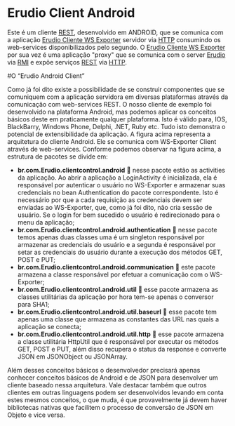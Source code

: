 # Erudio Client Android

Este é um cliente [REST](https://en.wikipedia.org/wiki/Representational_state_transfer), desenvolvido em ANDROID, que se comunica com a aplicação [Erudio Cliente WS Exporter](https://github.com/leandrocgsi/erudio-client-ws-exporter) servidor via [HTTP](https://en.wikipedia.org/wiki/Hypertext_Transfer_Protocol) consumindo os web-services disponibilizados pelo segundo. O [Erudio Cliente WS Exporter](https://github.com/leandrocgsi/erudio-client-ws-exporter) por sua vez é uma aplicação "proxy" que se comunica com o server [Erudio](https://github.com/leandrocgsi/erudio) via [RMI](https://pt.wikipedia.org/wiki/RMI) e expõe serviços [REST](https://en.wikipedia.org/wiki/Representational_state_transfer) via [HTTP](https://en.wikipedia.org/wiki/Hypertext_Transfer_Protocol).

#O “Erudio Android Client”
	
Como já foi dito existe a possibilidade de se construir componentes que se comuniquem com a aplicação servidora em diversas plataformas através da comunicação com web-services REST. O nosso cliente de exemplo foi desenvolvido na plataforma Android, mas podemos aplicar os conceitos básicos deste em praticamente qualquer plataforma. Isto é válido para, IOS, BlackBarry, Windows Phone, Delphi, .NET, Ruby etc. Tudo isto demonstra o potencial de extensibilidade da aplicação.
A figura acima representa a arquitetura do cliente Android. Ele se comunica com WS-Exporter Client através de web-services. Conforme podemos observar na figura acima, a estrutura de pacotes se divide em:
* **br.com.Erudio.clientcontrol.android**   nesse pacote estão as activities da aplicação. Ao abrir a aplicação a LoginActivity é inicializada, ela é responsável por autenticar o usuário no WS-Exporter e armazenar suas credenciais no bean Authentication do pacote correspondente. Isto é necessário por que a cada requisição as credenciais devem ser enviadas ao WS-Exporter, que, como já foi dito, não cria sessão de usuário. Se o login for bem sucedido o usuário é redirecionado para o menu da aplicação;
* **br.com.Erudio.clientcontrol.android.authentication**   nesse pacote temos apenas duas classes uma é um singleton responsável por armazenar as credenciais do usuário e a segunda é responsável por setar as credenciais do usuário durante a execução dos métodos GET, POST e PUT;
* **br.com.Erudio.clientcontrol.android.communication**   este pacote armazena a classe responsável por efetuar a comunicação com o WS-Exporter;
* **br.com.Erudio.clientcontrol.android.util**   esse pacote armazena as classes utilitárias da aplicação por hora tem-se apenas o conversor para  SHA1;
* **br.com.Erudio.clientcontrol.android.util.baseurl**   esse pacote tem apenas uma classe que armazena as constantes das URL nas quais a aplicação se conecta;
* **br.com.Erudio.clientcontrol.android.util.http**   esse pacote armazena a classe utilitária HttpUtil que é responsável por executar os métodos GET, POST e PUT, além disso recupera o status da response e converte JSON em JSONObject ou JSONArray.

Além desses conceitos básicos o desenvolvedor precisará apenas conhecer conceitos básicos de Android e de JSON para desenvolver um cliente baseado nessa arquitetura. Vale destacar também que outros clientes em outras linguagens podem ser desenvolvidos levando em conta estes mesmos conceitos, o que muda, é que provavelmente já devem haver bibliotecas nativas que facilitem o processo de conversão de JSON em Objeto e vice versa.


